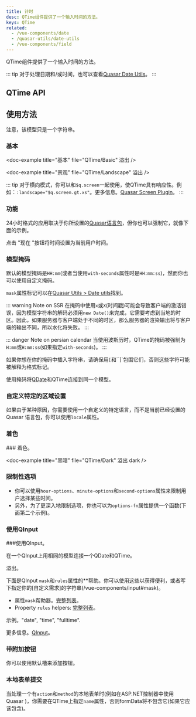```yaml
---
title: 计时
desc: QTime组件提供了一个输入时间的方法。
keys: QTime
related:
  - /vue-components/date
  - /quasar-utils/date-utils
  - /vue-components/field
---
```


QTime组件提供了一个输入时间的方法。

::: tip
对于处理日期和/或时间，也可以查看[Quasar Date Utils](/quasar-utils/dateutils)。
:::

## QTime API

<doc-api file="QTime" />

## 使用方法

注意，该模型只是一个字符串。

### 基本

<doc-example title="基本" file="QTime/Basic" 溢出 />

<doc-example title="景观" file="QTime/Landscape" 溢出 />

::: tip
对于横向模式，你可以和`$q.screen`一起使用，使QTime具有响应性。例如：`:landscape="$q.screen.gt.xs"`。更多信息。[Quasar Screen Plugin](/options/screen-plugin)。
:::

### 功能

24小时格式的应用取决于你所设置的[Quasar语言包](/options/quasar-language-packs)，但你也可以强制它，就像下面的示例。

<doc-example title="24h格式" file="QTime/Format24h" overflow />

点击 "现在 "按钮将时间设置为当前用户时间。

<doc-example title="现在按钮" file="QTime/NowBtn" overflow />

<doc-example title="禁用和只读" file="QTime/DisableReadonly" overflow />

### 模型掩码

默认的模型掩码是`HH:mm`(或者当使用`with-seconds`属性时是`HH:mm:ss`)，然而你也可以使用自定义掩码。

`mask`属性标记可以在[Quasar Utils > Date utils](/quasar-utils/dateutils#format-for-display)找到。

::: warning Note on SSR
在掩码中使用`x`或`X`(时间戳)可能会导致客户端的激活错误，因为模型字符串的解码必须用`new Date()`来完成，它需要考虑到当地的时区。因此，如果服务器与客户端处于不同的时区，那么服务器的渲染输出将与客户端的输出不同，所以水化将失败。
:::

::: danger Note on persian calendar
当使用波斯历时，QTime的掩码被强制为`H:mm`或`H:mm:ss`(如果指定`with-seconds`)。
:::

<doc-example title="简单掩码" file="QTime/MaskSimple" overflow />

如果你想在你的掩码中插入字符串，请确保用`[`和``]`包围它们，否则这些字符可能被解释为格式标记。

<doc-example title="带有转义字符的掩码" file="QTime/MaskEscape" overflow />

使用掩码将[QDate](/vue-components/date)和QTime连接到同一个模型。

<doc-example title="同一模型上的QDate和QTime" file="QTime/MaskDateTime" overflow />

### 自定义特定的区域设置

如果由于某种原因，你需要使用一个自定义的特定语言，而不是当前已经设置的 Quasar 语言包，你可以使用`locale`属性。

<doc-example title="自定义特定地区语言" file="QTime/CustomLocale" overflow />

### 着色

<doc-example title="着色" file="QTime/Color" overflow /> ### 着色。

<doc-example title="黑暗" file="QTime/Dark" 溢出 dark />

### 限制性选项

* 你可以使用`hour-options`、`minute-options`和`second-options`属性来限制用户选择某些时间。
* 另外，为了更深入地限制选项，你也可以为`options-fn`属性提供一个函数(下面第二个示例)。

<doc-example title="选项" file="QTime/Options" overflow />

### 使用QInput

<doc-example title="输入" file="QTime/Input" overflow /> ###使用QInput。

在一个QInput上用相同的模型连接一个QDate和QTime。

<doc-example title="用QInput连接QDate和QTime" file="QTime/InputFull" overflow /> 溢出。

下面是QInput `mask`和`rules`属性的**帮助。你可以使用这些以获得便利，或者写下指定你的[自定义需求]的字符串(/vue-components/input#mask)。

* 属性`mask`帮助器。[完整列表](https://github.com/quasarframework/quasar/blob/dev/ui/src/components/input/use-mask.js#L6)。
* Property `rules` helpers: [完整列表](https://github.com/quasarframework/quasar/blob/dev/ui/src/utils/patterns.js)。

示例。"date", "time", "fulltime".

更多信息。[QInput](/vue-components/input)。

### 带附加按钮

你可以使用默认槽来添加按钮。

<doc-example title="有额外的按钮" file="QTime/AdditionalButtons" overflow />

### 本地表单提交

当处理一个有`action`和`method`的本地表单时(例如在ASP.NET控制器中使用 Quasar )，你需要在QTime上指定`name`属性，否则formData将不包含它(如果它应该包含)。

<doc-example title="本地表单" file="QTime/NativeForm" />
